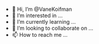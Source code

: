 - 👋 Hi, I’m @VaneKoifman
- 👀 I’m interested in ...
- 🌱 I’m currently learning ...
- 💞️ I’m looking to collaborate on ...
- 📫 How to reach me ...

<!---
VaneKoifman/VaneKoifman is a ✨ special ✨ repository because its `README.md` (this file) appears on your GitHub profile.
You can click the Preview link to take a look at your changes.
--->
